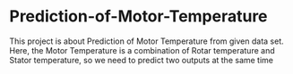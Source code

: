 # Prediction-of-Motor-Temperature
This project is about Prediction of Motor Temperature from given data set. Here, the Motor Temperature is a combination of Rotar temperature and Stator temperature, so we need to predict two outputs at the same time
